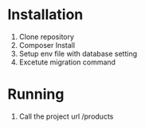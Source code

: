 # Installation
1. Clone repository
2. Composer Install
3. Setup env  file with database setting
4. Excetute migration command
# Running
1. Call the project url /products 
